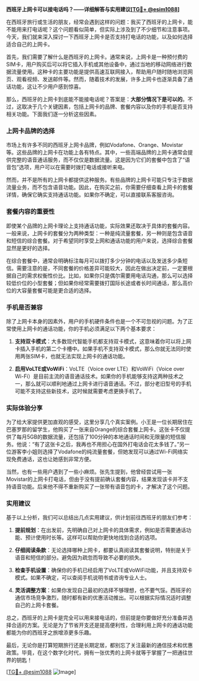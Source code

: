 **西班牙上网卡可以接电话吗？——详细解答与实用建议[[TG💪+ @esim1088](https://t.me/s/esim1088)]**

在西班牙旅行或生活的朋友，经常会遇到这样的问题：我买了西班牙的上网卡，能不能用来打电话呢？这个问题看似简单，但实际上涉及到了不少细节和注意事项。今天，我们就来深入探讨一下西班牙上网卡是否支持打电话的功能，以及如何选择适合自己的上网卡。

首先，我们需要了解什么是西班牙的上网卡。通常来说，上网卡是一种预付费的SIM卡，用户购买后可以将它插入手机或其他设备中，通过当地的移动网络进行数据流量使用。这种卡的主要功能是提供高速互联网接入，帮助用户随时随地浏览网页、观看视频、发送邮件等。然而，随着技术的发展，许多上网卡也逐渐具备了通话功能，这让不少用户感到惊喜。

那么，西班牙的上网卡到底能不能接电话呢？答案是：**大部分情况下是可以的**。不过，这取决于几个关键因素，包括上网卡的品牌、套餐内容以及你的手机是否支持相关功能。下面我们逐一分析这些因素。

### 上网卡品牌的选择

市场上有许多不同的西班牙上网卡品牌，例如Vodafone、Orange、Movistar等。这些品牌的上网卡在功能上各有特点。其中，一些高端品牌的上网卡通常会提供完整的语音通话服务，而不仅仅是数据流量。这是因为它们的套餐中包含了“语音包”选项，用户可以在需要时拨打电话或接听来电。

然而，并不是所有的上网卡都提供这种服务。有些品牌的上网卡可能只专注于数据流量业务，而不包含语音功能。因此，在购买之前，你需要仔细查看上网卡的套餐详情，确保它确实支持通话功能。如果你不确定，可以直接联系客服咨询。

### 套餐内容的重要性

即使某个品牌的上网卡理论上支持通话功能，实际效果还取决于具体的套餐内容。一般来说，上网卡的套餐分为两种类型：一种是纯流量套餐，另一种则是包含语音和短信的综合套餐。对于希望同时享受上网和通话功能的用户来说，选择综合套餐显然是更好的选择。

在综合套餐中，通常会明确标注每月可以拨打多少分钟的电话以及发送多少条短信。需要注意的是，不同套餐的价格差异可能较大，因此在做出决定前，一定要根据自己的需求权衡性价比。比如，如果你只是偶尔需要用电话沟通，那么可以选择较低价位的小型套餐；但如果你经常需要拨打国际长途或者长时间通话，那么高价位的大容量套餐可能是更合适的选择。

### 手机是否兼容

除了上网卡本身的因素外，用户的手机硬件条件也是一个不可忽视的问题。为了正常使用上网卡的通话功能，你的手机必须满足以下两个基本要求：

1. **支持双卡模式**：大多数现代智能手机都支持双卡模式，这意味着你可以将上网卡插入手机的第二个卡槽中。如果手机不支持双卡模式，那么你就无法同时使用两张SIM卡，也就无法实现上网卡的通话功能。
   
2. **启用VoLTE或VoWiFi**：VoLTE（Voice over LTE）和VoWiFi（Voice over Wi-Fi）是目前主流的语音通话技术。如果你的手机能够支持这两种技术之一，那么就可以顺利地通过上网卡进行语音通话。不过，部分老旧型号的手机可能不支持这些新技术，这时候就需要考虑更换手机了。

### 实际体验分享

为了给大家提供更加直观的感受，这里分享几个真实案例。小王是一位长期居住在巴塞罗那的留学生，他购买了一张来自Orange的综合套餐上网卡。这张卡不仅提供了每月5GB的数据流量，还包括了100分钟的本地通话时间和无限量的短信服务。他说：“有了这张卡之后，我再也不用担心在国外打电话会花太多钱了。”另一位游客李小姐则选择了Vodafone的纯流量套餐，但她发现可以通过Wi-Fi网络实现免费通话，这也让她感到非常方便。

当然，也有一些用户遇到了一些小麻烦。张先生提到，他曾经尝试用一张Movistar的上网卡打电话，但由于没有提前确认套餐内容，结果发现该卡并不支持语音功能。后来他不得不重新购买了一张带有语音包的卡，才解决了这个问题。

### 实用建议

基于以上分析，我们可以总结出几点实用建议，供计划前往西班牙的朋友们参考：

1. **提前规划**：在出发前，先明确自己对上网卡的具体需求，例如是否需要通话功能、预计使用时长等。这样可以帮助你更快地找到合适的选项。
   
2. **仔细阅读条款**：无论选择哪种上网卡，都要认真阅读其套餐说明，特别是关于语音和短信的部分。避免因为疏忽而导致不必要的损失。

3. **检查手机设置**：确保你的手机已经启用了VoLTE或VoWiFi功能，并且支持双卡模式。如果不确定，可以查阅手机说明书或咨询专业人士。

4. **灵活调整方案**：如果你发现自己最初的选择不够理想，也不要气馁。西班牙的通信市场竞争激烈，随时都有新的优惠活动推出。可以根据实际情况适时调整自己的上网卡套餐。

总之，西班牙的上网卡是完全可以用来接电话的，但前提是你要做好充分准备并选择合适的方案。无论是为了节省开支还是提高便利性，合理利用上网卡的通话功能都能为你的西班牙之旅增添更多乐趣。

最后，无论你是打算短期旅行还是长期定居，都别忘了关注最新的通信技术和优惠政策。毕竟，在这个数字化时代，拥有一张优秀的上网卡就等于掌握了一把通往世界的钥匙！

[[TG💪+ @esim1088](https://t.me/s/esim1088) ![Image](https://i.postimg.cc/4NQfJmqS/Snipaste-2025-05-13-00-14-12.png)]
